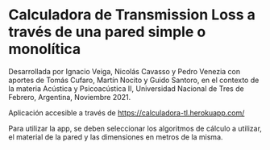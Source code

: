# Calculadora de Transmission Loss a través de una pared simple o monolítica

Desarrollada por Ignacio Veiga, Nicolás Cavasso y Pedro Venezia con aportes de Tomás Cufaro, Martín Nocito y Guido Santoro, en el contexto de la materia Acústica y Psicoacústica II, Universidad Nacional de Tres de Febrero, Argentina, Noviembre 2021.

Aplicación accesible a través de https://calculadora-tl.herokuapp.com/

Para utilizar la app, se deben seleccionar los algoritmos de cálculo a utilizar, el material de la pared y las dimensiones en metros de la misma.
